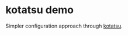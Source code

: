 # kotatsu demo

Simpler configuration approach through [kotatsu](https://github.com/Yomguithereal/kotatsu).
